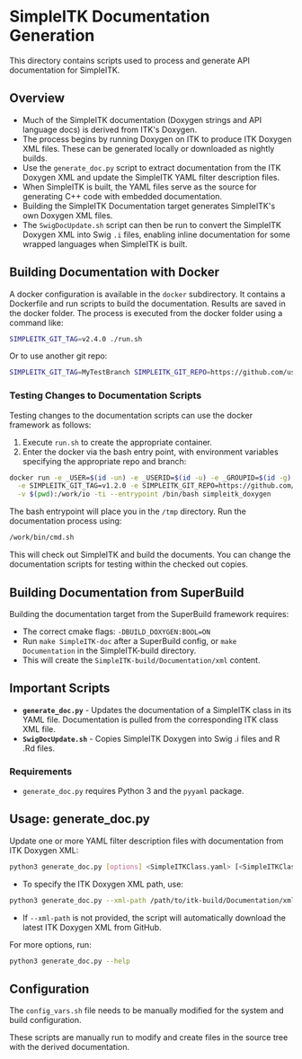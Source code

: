 # SimpleITK Documentation Generation

This directory contains scripts used to process and generate API documentation for SimpleITK.

## Overview

- Much of the SimpleITK documentation (Doxygen strings and API language docs) is derived from ITK's Doxygen.
- The process begins by running Doxygen on ITK to produce ITK Doxygen XML files. These can be generated locally or downloaded as nightly builds.
- Use the `generate_doc.py` script to extract documentation from the ITK Doxygen XML and update the SimpleITK YAML filter description files.
- When SimpleITK is built, the YAML files serve as the source for generating C++ code with embedded documentation.
- Building the SimpleITK Documentation target generates SimpleITK's own Doxygen XML files.
- The `SwigDocUpdate.sh` script can then be run to convert the SimpleITK Doxygen XML into Swig `.i` files, enabling inline documentation for some wrapped languages when SimpleITK is built.

## Building Documentation with Docker

A docker configuration is available in the `docker` subdirectory. It contains a Dockerfile and run scripts to build the documentation. Results are saved in the docker folder. The process is executed from the docker folder using a command like:

```bash
SIMPLEITK_GIT_TAG=v2.4.0 ./run.sh
```

Or to use another git repo:

```bash
SIMPLEITK_GIT_TAG=MyTestBranch SIMPLEITK_GIT_REPO=https://github.com/username/SimpleITK.git ./run.sh
```

### Testing Changes to Documentation Scripts

Testing changes to the documentation scripts can use the docker framework as follows:

1. Execute `run.sh` to create the appropriate container.
2. Enter the docker via the bash entry point, with environment variables specifying the appropriate repo and branch:

```bash
docker run -e _USER=$(id -un) -e _USERID=$(id -u) -e _GROUPID=$(id -g) \
  -e SIMPLEITK_GIT_TAG=v1.2.0 -e SIMPLEITK_GIT_REPO=https://github.com/username/SimpleITK.git \
  -v $(pwd):/work/io -ti --entrypoint /bin/bash simpleitk_doxygen
```

The bash entrypoint will place you in the `/tmp` directory. Run the documentation process using:

```bash
/work/bin/cmd.sh
```

This will check out SimpleITK and build the documents. You can change the documentation scripts for testing within the checked out copies.

## Building Documentation from SuperBuild

Building the documentation target from the SuperBuild framework requires:

- The correct cmake flags: `-DBUILD_DOXYGEN:BOOL=ON`
- Run `make SimpleITK-doc` after a SuperBuild config, or `make Documentation` in the SimpleITK-build directory.
- This will create the `SimpleITK-build/Documentation/xml` content.

## Important Scripts

- **`generate_doc.py`** - Updates the documentation of a SimpleITK class in its YAML file. Documentation is pulled from the corresponding ITK class XML file.
- **`SwigDocUpdate.sh`** - Copies SimpleITK Doxygen into Swig .i files and R .Rd files.

### Requirements

- `generate_doc.py` requires Python 3 and the `pyyaml` package.


## Usage: generate_doc.py

Update one or more YAML filter description files with documentation from ITK Doxygen XML:

```bash
python3 generate_doc.py [options] <SimpleITKClass.yaml> [<SimpleITKClass2.yaml> ...]
```

- To specify the ITK Doxygen XML path, use:

```bash
python3 generate_doc.py --xml-path /path/to/itk-build/Documentation/xml MyFilter.yaml
```

- If `--xml-path` is not provided, the script will automatically download the latest ITK Doxygen XML from GitHub.

For more options, run:

```bash
python3 generate_doc.py --help
```

## Configuration

The `config_vars.sh` file needs to be manually modified for the system and build configuration.

These scripts are manually run to modify and create files in the source tree with the derived documentation.

